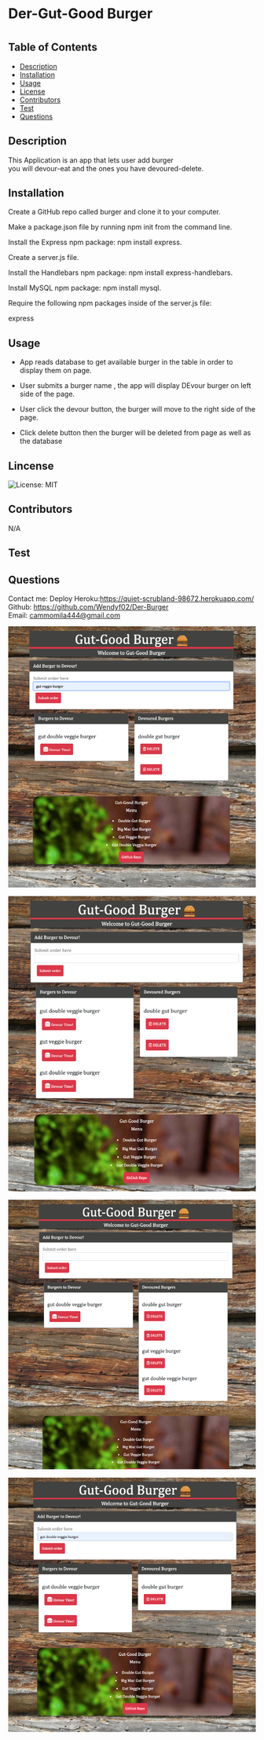 # Der-Gut-Good Burger
 # 
  ## Table of Contents
  * [Description](#description)
  * [Installation](#installation)
  * [Usage](#usage)
  * [License](#license)
  * [Contributors](#contributors)
  * [Test](#test)
  * [Questions](#questions)
  
  ## Description
   This Application is an app that lets user add burger    
   you will devour-eat and the ones you have devoured-delete.    


  ## Installation
  
 Create a GitHub repo called burger and clone it to your computer.

 Make a package.json file by running npm init from the command line.

 Install the Express npm package: npm install express.

 Create a server.js file.

 Install the Handlebars npm package: npm install express-handlebars.

 Install MySQL npm package: npm install mysql.
 
 Require the following npm packages inside of the server.js file:

 express

  ## Usage
  * App reads database to get available burger in the table in order 
    to display them on page.

  * User submits a burger name , the app will display  DEvour burger on 
     left side of the page.

  *  User click the devour button, the burger will move to the right side
     of the page.
 
  * Click delete button then the burger will be deleted from page as well 
    as the database


  ## Lincense
  ![License: MIT](https://img.shields.io/badge/License-MIT-yellow.svg)

  ## Contributors
   N/A  

  ## Test
  
  

  ## Questions

  Contact me:
  Deploy Heroku:https://quiet-scrubland-98672.herokuapp.com/    
  Github: https://github.com/Wendyf02/Der-Burger  
  Email: cammomila444@gmail.com

 ![GitHub](public/assets/img/burger1.png)

 ![GitHub](public/assets/img/burger2.png)

 ![GitHub](public/assets/img/burger3.png)

 ![GitHub](public/assets/img/buger4.png)